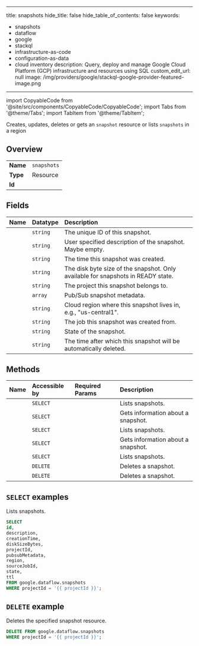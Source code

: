 
---
title: snapshots
hide_title: false
hide_table_of_contents: false
keywords:
  - snapshots
  - dataflow
  - google
  - stackql
  - infrastructure-as-code
  - configuration-as-data
  - cloud inventory
description: Query, deploy and manage Google Cloud Platform (GCP) infrastructure and resources using SQL
custom_edit_url: null
image: /img/providers/google/stackql-google-provider-featured-image.png
---

import CopyableCode from '@site/src/components/CopyableCode/CopyableCode';
import Tabs from '@theme/Tabs';
import TabItem from '@theme/TabItem';

Creates, updates, deletes or gets an <code>snapshot</code> resource or lists <code>snapshots</code> in a region

## Overview
<table><tbody>
<tr><td><b>Name</b></td><td><code>snapshots</code></td></tr>
<tr><td><b>Type</b></td><td>Resource</td></tr>
<tr><td><b>Id</b></td><td><CopyableCode code="google.dataflow.snapshots" /></td></tr>
</tbody></table>

## Fields
| Name | Datatype | Description |
|:-----|:---------|:------------|
| <CopyableCode code="id" /> | `string` | The unique ID of this snapshot. |
| <CopyableCode code="description" /> | `string` | User specified description of the snapshot. Maybe empty. |
| <CopyableCode code="creationTime" /> | `string` | The time this snapshot was created. |
| <CopyableCode code="diskSizeBytes" /> | `string` | The disk byte size of the snapshot. Only available for snapshots in READY state. |
| <CopyableCode code="projectId" /> | `string` | The project this snapshot belongs to. |
| <CopyableCode code="pubsubMetadata" /> | `array` | Pub/Sub snapshot metadata. |
| <CopyableCode code="region" /> | `string` | Cloud region where this snapshot lives in, e.g., "us-central1". |
| <CopyableCode code="sourceJobId" /> | `string` | The job this snapshot was created from. |
| <CopyableCode code="state" /> | `string` | State of the snapshot. |
| <CopyableCode code="ttl" /> | `string` | The time after which this snapshot will be automatically deleted. |

## Methods
| Name | Accessible by | Required Params | Description |
|:-----|:--------------|:----------------|:------------|
| <CopyableCode code="projects_locations_jobs_snapshots_list" /> | `SELECT` | <CopyableCode code="jobId, location, projectId" /> | Lists snapshots. |
| <CopyableCode code="projects_locations_snapshots_get" /> | `SELECT` | <CopyableCode code="location, projectId, snapshotId" /> | Gets information about a snapshot. |
| <CopyableCode code="projects_locations_snapshots_list" /> | `SELECT` | <CopyableCode code="location, projectId" /> | Lists snapshots. |
| <CopyableCode code="projects_snapshots_get" /> | `SELECT` | <CopyableCode code="projectId, snapshotId" /> | Gets information about a snapshot. |
| <CopyableCode code="projects_snapshots_list" /> | `SELECT` | <CopyableCode code="projectId" /> | Lists snapshots. |
| <CopyableCode code="projects_delete_snapshots" /> | `DELETE` | <CopyableCode code="projectId" /> | Deletes a snapshot. |
| <CopyableCode code="projects_locations_snapshots_delete" /> | `DELETE` | <CopyableCode code="location, projectId, snapshotId" /> | Deletes a snapshot. |

## `SELECT` examples

Lists snapshots.

```sql
SELECT
id,
description,
creationTime,
diskSizeBytes,
projectId,
pubsubMetadata,
region,
sourceJobId,
state,
ttl
FROM google.dataflow.snapshots
WHERE projectId = '{{ projectId }}'; 
```

## `DELETE` example

Deletes the specified snapshot resource.

```sql
DELETE FROM google.dataflow.snapshots
WHERE projectId = '{{ projectId }}';
```
